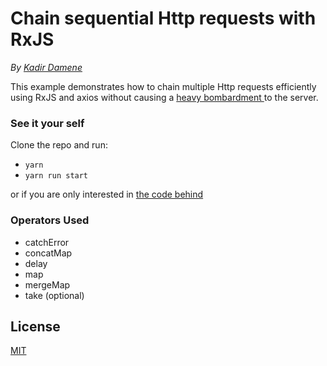 # Chain sequential Http requests with RxJS

_By [Kadir Damene](https://github.com/loursbourg)_

This example demonstrates how to chain multiple Http requests efficiently using RxJS and axios without causing a 
[ heavy bombardment ](https://en.wikipedia.org/wiki/Late_Heavy_Bombardment) to the server.

### See it your self
Clone the repo and run:
- ```yarn```
- ```yarn run start```

or if you are only interested in [the code behind](../main/src/App.js)

### Operators Used

- catchError
- concatMap
- delay
- map
- mergeMap
- take (optional)


## License

[MIT](https://github.com/rollup/rollup/blob/master/LICENSE.md)
